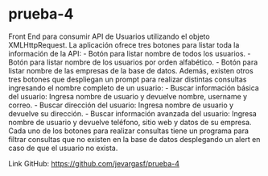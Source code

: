 # prueba-4
 
Front End para consumir API de Usuarios utilizando el objeto XMLHttpRequest.
La aplicación ofrece tres botones para listar toda la información de la API: 
    - Botón para listar nombre de todos los usuarios.
    - Botón para listar nombre de los usuarios por orden alfabético.
    - Botón para listar nombre de las empresas de la base de datos.
Además, existen otros tres botones que despliegan un prompt para realizar distintas consultas ingresando el nombre completo de un usuario:
    - Buscar información básica del usuario: Ingresa nombre de usuario y devuelve nombre, username y correo.
    - Buscar dirección del usuario: Ingresa nombre de usuario y devuelve su dirección.
    - Buscar información avanzada del usuario: Ingresa nombre de usuario y devuelve teléfono, sitio web y datos de su empresa.
Cada uno de los botones para realizar consultas tiene un programa para filtrar consultas que no existen en la base de datos desplegando un alert en caso de que el usuario no exista.

Link GitHub: https://github.com/jevargasf/prueba-4